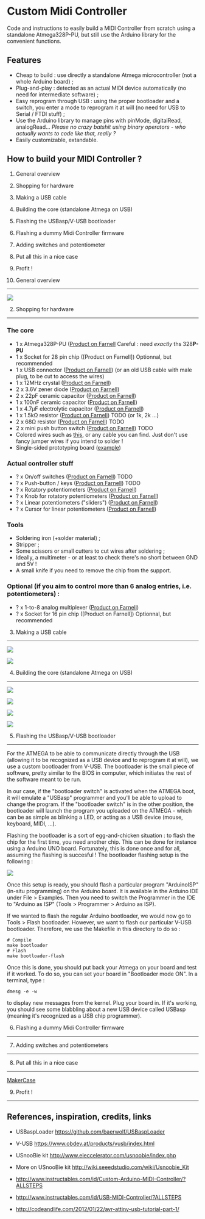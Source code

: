 Custom Midi Controller
======================

Code and instructions to easily build a MIDI Controller from scratch using a
standalone Atmega328P-PU, but still use the Arduino library for the convenient 
functions.

Features
--------

- Cheap to build : use directly a standalone Atmega microcontroller (not a whole Arduino board) ;
- Plug-and-play : detected as an actual MIDI device automatically (no need for intermediate software) ;
- Easy reprogram through USB : using the proper bootloader and a switch, you enter a mode to reprogram it at will (no need for USB to Serial  / FTDI stuff) ;
- Use the Arduino library to manage pins with pinMode, digitalRead, analogRead... *Please no crazy batshit using binary operators - who actually wants to code like that, really ?*
- Easily customizable, extandable.

How to build your MIDI Controller ?
-----------------------------------

1. General overview
2. Shopping for hardware
3. Making a USB cable
4. Building the core (standalone Atmega on USB)
5. Flashing the USBasp/V-USB bootloader
6. Flashing a dummy Midi Controller firmware
7. Adding switches and potentiometer
8. Put all this in a nice case
9. Profit !

1. General overview
-------------------

![](./doc/overview.png)

2. Shopping for hardware
------------------------

### The core

- 1 x Atmega328P-PU                ([Product on Farnell](http://fr.farnell.com/webapp/wcs/stores/servlet/Search?mfpn=1715487) Careful : need *exactly* ths 328**P-PU**
- 1 x Socket for 28 pin chip       ([Product on Farnell]) Optionnal, but recommended
- 1 x USB connector                ([Product on Farnell](http://fr.farnell.com/webapp/wcs/stores/servlet/Search?mfpn=1696544)) (or an old USB cable with male plug, to be cut to access the wires)
- 1 x 12MHz crystal                ([Product on Farnell](http://fr.farnell.com/webapp/wcs/stores/servlet/Search?mfpn=2508453))
- 2 x 3.6V zener diode             ([Product on Farnell](http://fr.farnell.com/webapp/wcs/stores/servlet/Search?mfpn=1861480))
- 2 x 22pF ceramic capacitor       ([Product on Farnell](http://fr.farnell.com/webapp/wcs/stores/servlet/Search?mfpn=9411674))
- 1 x 100nF ceramic capacitor      ([Product on Farnell](http://fr.farnell.com/webapp/wcs/stores/servlet/Search?mfpn=9411887))
- 1 x 4.7μF electrolytic capacitor ([Product on Farnell](http://fr.farnell.com/webapp/wcs/stores/servlet/Search?mfpn=9451471))
- 1 x 1.5kΩ resistor               ([Product on Farnell](http://fr.farnell.com/webapp/wcs/stores/servlet/Search?mfpn=)) TODO (or 1k, 2k ...)
- 2 x 68Ω resistor                 ([Product on Farnell](http://fr.farnell.com/webapp/wcs/stores/servlet/Search?mfpn=)) TODO
- 2 x mini push button switch      ([Product on Farnell](http://fr.farnell.com/webapp/wcs/stores/servlet/Search?mfpn=)) TODO
- Colored wires                    such as [this](http://www.robotshop.com/eu/en/elenco-22-gauge-black-25-ft.html), or any cable you can find. Just don't use fancy jumper wires if you intend to solder !
- Single-sided prototyping board   ([example](http://www.robotshop.com/eu/en/prototyping-board.html))

### Actual controller stuff

- ? x On/off switches                   ([Product on Farnell](http://fr.farnell.com/webapp/wcs/stores/servlet/Search?mfpn=)) TODO
- ? x Push-button / keys                ([Product on Farnell](http://fr.farnell.com/webapp/wcs/stores/servlet/Search?mfpn=)) TODO
- ? x Rotatory potentiometers           ([Product on Farnell](http://fr.farnell.com/webapp/wcs/stores/servlet/Search?mfpn=1760794))
- ? x Knob for rotatory potentiometers  ([Product on Farnell](http://fr.farnell.com/webapp/wcs/stores/servlet/Search?mfpn=2473099))
- ? x Linear potentiometers ("sliders") ([Product on Farnell](http://fr.farnell.com/webapp/wcs/stores/servlet/Search?mfpn=1688411))
- ? x Cursor for linear potentiometers  ([Product on Farnell](http://fr.farnell.com/webapp/wcs/stores/servlet/Search?mfpn=1440016))

### Tools

- Soldering iron (+solder material) ;
- Stripper ;
- Some scissors or small cutters to cut wires after soldering ;
- Ideally, a multimeter - or at least to check there's no short between GND and 5V !
- A small knife if you need to remove the chip from the support.

### Optional (if you aim to control more than 6 analog entries, i.e. potentiometers) :

- ? x 1-to-8 analog multiplexer         ([Product on Farnell](http://fr.farnell.com/webapp/wcs/stores/servlet/Search?mfpn=1236279))
- ? x Socket for 16 pin chip            ([Product on Farnell]) Optionnal, but recommended

3. Making a USB cable
---------------------

![](./doc/USBpinning.png)

![](./hardware/usbCableIRL.jpg)

4. Building the core (standalone Atmega on USB)
-----------------------------------------------

![](./doc/Atmega328Pinning.png)

![](./hardware/schematic.png)

![](./hardware/board.png)

![](./hardware/boardIRL.jpg)

5. Flashing the USBasp/V-USB bootloader
---------------------------------------

For the ATMEGA to be able to communicate directly through the USB (allowing it
to be recognized as a USB device and to reprogram it at will), we use a custom
bootloader from V-USB. The bootloader is the small piece of software, pretty
similar to the BIOS in computer, which initiates the rest of the software meant
to be run. 

In our case, if the "bootloader switch" is activated when the ATMEGA boot, it will
emulate a "USBasp" programmer and you'll be able to upload to change the program. 
If the "bootloader switch" is in the other position, the bootloader will launch
the program you uploaded on the ATMEGA - which can be as simple as blinking a LED,
or acting as a USB device (mouse, keyboard, MIDI, ...).

Flashing the bootloader is a sort of egg-and-chicken situation : to flash the
chip for the first time, you need another chip. This can be done for instance
using a Arduino UNO board. Fortunately, this is done once and for all, assuming 
the flashing is succesful ! The bootloader flashing setup is the following :

![](./doc/bootloaderFlashingSetup.png)

Once this setup is ready, you should flash a particular program "ArduinoISP"
(in-situ programming) on the Arduino board. It is available in the Arduino IDE
under File > Examples. Then you need to switch the Programmer in the IDE to
"Arduino as ISP" (Tools > Programmer > Arduino as ISP).

If we wanted to flash the regular Arduino bootloader, we would now go to Tools >
Flash bootloader. However, we want to flash our particular V-USB bootloader.
Therefore, we use the Makefile in this directory to do so :

```
# Compile
make bootloader
# Flash
make bootloader-flash
```

Once this is done, you should put back your Atmega on your board and test if it
worked. To do so, you can set your board in "Bootloader mode ON". In a terminal,
type :

```
dmesg -e -w
```

to display new messages from the kernel. Plug your board in. If it's working,
you should see some blabbling about a new USB device called USBasp (meaning it's
recognized as a USB chip programmer).

6. Flashing a dummy Midi Controller firmware
--------------------------------------------

7. Adding switches and potentiometers
-------------------------------------

8. Put all this in a nice case
------------------------------

[MakerCase](http://www.makercase.com/)


9. Profit !
-----------

References, inspiration, credits, links
---------------------------------------

- USBaspLoader https://github.com/baerwolf/USBaspLoader
- V-USB https://www.obdev.at/products/vusb/index.html

- USnooBie kit http://www.eleccelerator.com/usnoobie/index.php
- More on USnooBie kit http://wiki.seeedstudio.com/wiki/Usnoobie_Kit

- http://www.instructables.com/id/Custom-Arduino-MIDI-Controller/?ALLSTEPS
- http://www.instructables.com/id/USB-MIDI-Controller/?ALLSTEPS

- http://codeandlife.com/2012/01/22/avr-attiny-usb-tutorial-part-1/


